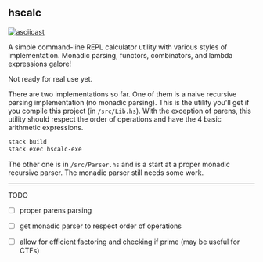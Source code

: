 ## hscalc

[![asciicast](https://asciinema.org/a/354394.svg)](https://asciinema.org/a/354394)

A simple command-line REPL calculator utility with various styles of implementation. 
Monadic parsing, functors, combinators, and lambda expressions galore!

Not ready for real use yet.

There are two implementations so far. 
One of them is a naive recursive parsing implementation (no monadic parsing). 
This is the utility you'll get if you compile this project (in `/src/Lib.hs`).
With the exception of parens, this utility should respect the order of operations and have the 4 basic arithmetic expressions.

```bash
stack build
stack exec hscalc-exe
```

The other one is in `/src/Parser.hs` and is a start at a proper monadic recursive parser.
The monadic parser still needs some work.

--- 

TODO
- [ ] proper parens parsing
- [ ] get monadic parser to respect order of operations
- [ ] allow for efficient factoring and checking if prime (may be useful for CTFs)

